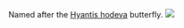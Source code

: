 Named after the [Hyantis hodeva](https://en.wikipedia.org/wiki/Hyantis) butterfly.
<img src="http://tolweb.org/tree/ToLimages/hyantis_hodeva.jpg">
